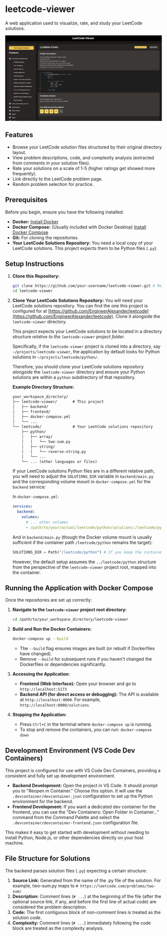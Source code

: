 # leetcode-viewer

A web application used to visualize, rate, and study your LeetCode solutions.

![Application Frontend Screenshot](./media/application-frontend.png)

## Features

*   Browse your LeetCode solution files structured by their original directory layout.
*   View problem descriptions, code, and complexity analysis (extracted from comments in your solution files).
*   Rate your solutions on a scale of 1-5 (higher ratings get showed more frequently).
*   Link directly to the LeetCode problem page.
*   Random problem selection for practice.

## Prerequisites

Before you begin, ensure you have the following installed:

*   **Docker:** [Install Docker](https://docs.docker.com/get-docker/)
*   **Docker Compose:** (Usually included with Docker Desktop) [Install Docker Compose](https://docs.docker.com/compose/install/)
*   **Git:** For cloning the repositories.
*   **Your LeetCode Solutions Repository:** You need a local copy of your LeetCode solutions. This project expects them to be Python files (`.py`).

## Setup Instructions

1.  **Clone this Repository:**
    ```bash
    git clone https://github.com/your-username/leetcode-viewer.git # Replace with your actual repo URL
    cd leetcode-viewer
    ```

2.  **Clone Your LeetCode Solutions Repository:**
    You will need your LeetCode solutions repository. You can find the one this project is configured for at [https://github.com/EngineerAlexander/leetcode](https://github.com/EngineerAlexander/leetcode).
    Clone it alongside the `leetcode-viewer` directory.

    This project expects your LeetCode solutions to be located in a directory structure *relative to the `leetcode-viewer` project folder*.

    Specifically, if the `leetcode-viewer` project is cloned into a directory, say `~/projects/leetcode-viewer`, the application by default looks for Python solutions in `~/projects/leetcode/python/`.

    Therefore, you should clone your LeetCode solutions repository *alongside* the `leetcode-viewer` directory and ensure your Python solutions are within a `python` subdirectory of that repository.

    **Example Directory Structure:**
    ```
    your_workspace_directory/
    ├── leetcode-viewer/       # This project
    │   ├── backend/
    │   ├── frontend/
    │   ├── docker-compose.yml
    │   └── ...
    └── leetcode/              # Your LeetCode solutions repository
        ├── python/
        │   ├── array/
        │   │   └── two-sum.py
        │   ├── string/
        │   │   └── reverse-string.py
        │   └── ...
        └── ... (other languages or files)
    ```

    If your LeetCode solutions Python files are in a different relative path, you will need to adjust the `SOLUTIONS_DIR` variable in `backend/main.py` and the corresponding volume mount in `docker-compose.yml` for the `backend` service:

    In `docker-compose.yml`:
    ```yaml
    services:
      backend:
        volumes:
          # ... other volumes
          - /path/to/your/actual/leetcode/python/solutions:/leetcode/python # Adjust this line
    ```
    And in `backend/main.py` (though the Docker volume mount is usually sufficient if the container path `/leetcode/python` remains the target):
    ```python
    SOLUTIONS_DIR = Path("/leetcode/python") # If you keep the container path consistent
    ```
    However, the default setup assumes the `../leetcode/python` structure from the perspective of the `leetcode-viewer` project root, mapped into the container.

## Running the Application with Docker Compose

Once the repositories are set up correctly:

1.  **Navigate to the `leetcode-viewer` project root directory:**
    ```bash
    cd /path/to/your_workspace_directory/leetcode-viewer
    ```

2.  **Build and Run the Docker Containers:**
    ```bash
    docker-compose up --build
    ```
    *   The `--build` flag ensures images are built (or rebuilt if Dockerfiles have changed).
    *   Remove `--build` for subsequent runs if you haven't changed the Dockerfiles or dependencies significantly.

3.  **Accessing the Application:**
    *   **Frontend (Web Interface):** Open your browser and go to `http://localhost:5173`
    *   **Backend API (for direct access or debugging):** The API is available at `http://localhost:8000`. For example, `http://localhost:8000/solutions`.

4.  **Stopping the Application:**
    *   Press `Ctrl+C` in the terminal where `docker-compose up` is running.
    *   To stop and remove the containers, you can run: `docker-compose down`

## Development Environment (VS Code Dev Containers)

This project is configured for use with VS Code Dev Containers, providing a consistent and fully set up development environment.

*   **Backend Development:** Open the project in VS Code. It should prompt you to "Reopen in Container." Choose this option. It will use the `.devcontainer/devcontainer.json` configuration to set up the Python environment for the backend.
*   **Frontend Development:** If you want a dedicated dev container for the frontend, you can use the "Dev Containers: Open Folder in Container..." command from the Command Palette and select the `.devcontainer/devcontainer-frontend.json` configuration file.

This makes it easy to get started with development without needing to install Python, Node.js, or other dependencies directly on your host machine.

## File Structure for Solutions

The backend parses solution files (`.py`) expecting a certain structure:

1.  **Source Link:** Generated from the name of the .py file of the solution. For example, two-sum.py maps to `# https://leetcode.com/problems/two-sum/`
2.  **Description:** Comment lines (`# ...`) at the beginning of the file (after the optional source link, if any, and before the first line of actual code) are considered the problem description.
3.  **Code:** The first contiguous block of non-comment lines is treated as the solution code.
4.  **Complexity:** Comment lines (`# ...`) immediately following the code block are treated as the complexity analysis.

